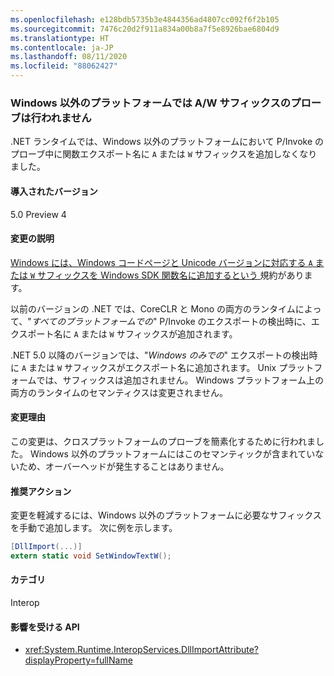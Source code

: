```yaml
---
ms.openlocfilehash: e128bdb5735b3e4844356ad4807cc092f6f2b105
ms.sourcegitcommit: 7476c20d2f911a834a00b8a7f5e8926bae6804d9
ms.translationtype: HT
ms.contentlocale: ja-JP
ms.lasthandoff: 08/11/2020
ms.locfileid: "88062427"
---
```

### <a name="no-aw-suffix-probing-on-non-windows-platforms"></a>Windows 以外のプラットフォームでは A/W サフィックスのプローブは行われません

.NET ランタイムでは、Windows 以外のプラットフォームにおいて P/Invoke のプローブ中に関数エクスポート名に `A` または `W` サフィックスを追加しなくなりました。

#### <a name="version-introduced"></a>導入されたバージョン

5.0 Preview 4

#### <a name="change-description"></a>変更の説明

[Windows には、Windows コードページと Unicode バージョンに対応する `A` または `W` サフィックスを Windows SDK 関数名に追加するという ](/windows/win32/intl/conventions-for-function-prototypes) 規約があります。

以前のバージョンの .NET では、CoreCLR と Mono の両方のランタイムによって、"*すべてのプラットフォームでの*" P/Invoke のエクスポートの検出時に、エクスポート名に `A` または `W` サフィックスが追加されます。

.NET 5.0 以降のバージョンでは、"*Windows のみでの*" エクスポートの検出時に `A` または `W` サフィックスがエクスポート名に追加されます。 Unix プラットフォームでは、サフィックスは追加されません。 Windows プラットフォーム上の両方のランタイムのセマンティクスは変更されません。

#### <a name="reason-for-change"></a>変更理由

この変更は、クロスプラットフォームのプローブを簡素化するために行われました。 Windows 以外のプラットフォームにはこのセマンティックが含まれていないため、オーバーヘッドが発生することはありません。

#### <a name="recommended-action"></a>推奨アクション

変更を軽減するには、Windows 以外のプラットフォームに必要なサフィックスを手動で追加します。 次に例を示します。

```csharp
[DllImport(...)]
extern static void SetWindowTextW();
```

#### <a name="category"></a>カテゴリ

Interop

#### <a name="affected-apis"></a>影響を受ける API

- <xref:System.Runtime.InteropServices.DllImportAttribute?displayProperty=fullName>

<!--

#### Affected APIs

- `T:System.Runtime.InteropServices.DllImportAttribute`

-->
